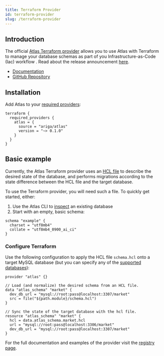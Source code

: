 ```yaml
---
title: Terraform Provider
id: terraform-provider
slug: /terraform-provider
---
```

## Introduction

The official [Atlas Terraform provider](https://registry.terraform.io/providers/ariga/atlas/latest) 
allows you to use Atlas with Terraform to manage your database schemas as part of you Infrastructure-as-Code (Iac)
workflow . Read about the release announcement [here](https://atlasgo.io/blog/2022-05-03-announcing-terraform-provider).
* [Documentation](https://registry.terraform.io/providers/ariga/atlas/latest/docs)
* [GitHub Repository](https://github.com/ariga/terraform-provider-atlas)

## Installation
Add Atlas to your [required providers](https://www.terraform.io/language/providers/requirements#requiring-providers):
```hcl
terraform {
  required_providers {
    atlas = {
      source = "ariga/atlas"
      version = "~> 0.1.0"
    }
  }
}
```

## Basic example

Currently, the Atlas Terraform provider uses an [HCL file](/ddl/sql) to describe the
desired state of the database, and performs migrations according to the state difference 
between the HCL file and the target database.

To use the Terraform provider, you will need such a file. To quickly get started, either:

1. Use the Atlas CLI to [inspect](cli/getting-started/inspection#inspecting-our-database) an existing database  
2. Start with an empty, basic schema:
 
```hcl
schema "example" {
  charset = "utf8mb4"
  collate = "utf8mb4_0900_ai_ci"
}
```

### Configure Terraform

Use the following configuration to apply the HCL file `schema.hcl` onto a target MySQL 
database (but you can specify any of the [supported databases](https://github.com/ariga/atlas#supported-databases)):

```hcl title="main.tf"
provider "atlas" {}

// Load (and normalize) the desired schema from an HCL file.
data "atlas_schema" "market" {
  dev_db_url = "mysql://root:pass@localhost:3307/market"
  src = file("${path.module}/schema.hcl")
}

// Sync the state of the target database with the hcl file.
resource "atlas_schema" "market" {
  hcl = data.atlas_schema.market.hcl
  url = "mysql://root:pass@localhost:3306/market"  
  dev_db_url = "mysql://root:pass@localhost:3307/market"
}
```

For the full documentation and examples of the provider visit the [registry page](https://registry.terraform.io/providers/ariga/atlas/latest/docs).
